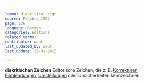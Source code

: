 ```yaml
---

lemma: diacritical sign
source: Plachta_1997
page: 136 
language: German
categories: Editions
related_terms: 
contributor: wout
last_updated_by: wout
last_update: 29-01-2015
        
---
```


**diakritischen Zeichen** Editorische Zeichen, die z. B. [Korrekturen](correction.html), [Einblendungen](addition.html), [Umstellungen](transposition.html) oder Unsicherheiten kennzeichnen 

